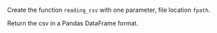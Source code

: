Create the function `reading_csv` with one parameter, file location `fpath`.

Return the csv in a Pandas DataFrame format.
